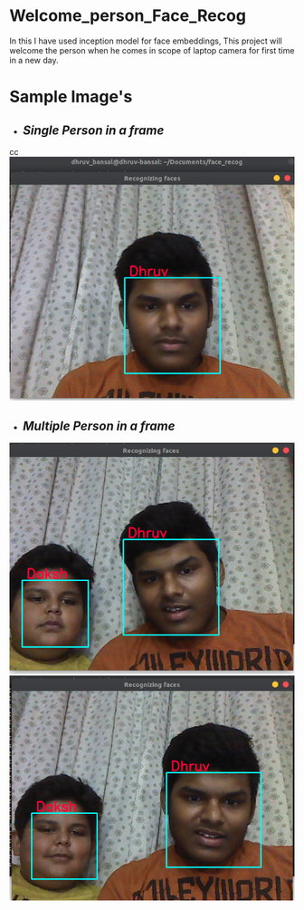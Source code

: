 # Welcome_person_Face_Recog
In this I have used inception model for face embeddings, This project will welcome the person when he comes in scope of laptop camera for first time in a new day.

# Sample Image's

* ## _Single Person in a frame_
cc
![](/sample/sample2.png)


* ## _Multiple Person in a frame_
![](/sample/sample3.png)
![](/sample/sample4.png)
